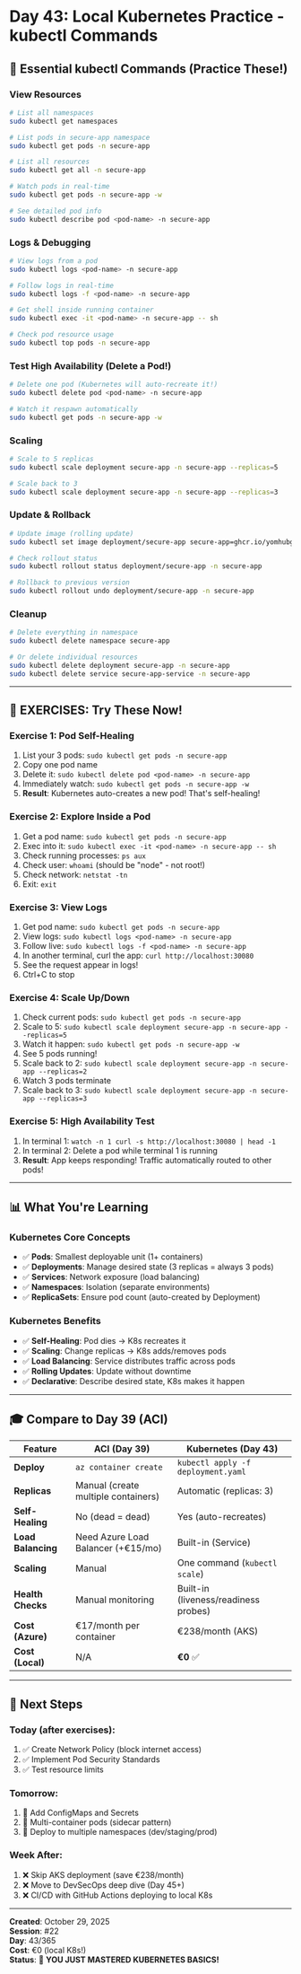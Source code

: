 # Day 43: Local Kubernetes Practice - kubectl Commands

## 🎯 Essential kubectl Commands (Practice These!)

### View Resources
```bash
# List all namespaces
sudo kubectl get namespaces

# List pods in secure-app namespace
sudo kubectl get pods -n secure-app

# List all resources
sudo kubectl get all -n secure-app

# Watch pods in real-time
sudo kubectl get pods -n secure-app -w

# See detailed pod info
sudo kubectl describe pod <pod-name> -n secure-app
```

### Logs & Debugging
```bash
# View logs from a pod
sudo kubectl logs <pod-name> -n secure-app

# Follow logs in real-time
sudo kubectl logs -f <pod-name> -n secure-app

# Get shell inside running container
sudo kubectl exec -it <pod-name> -n secure-app -- sh

# Check pod resource usage
sudo kubectl top pods -n secure-app
```

### Test High Availability (Delete a Pod!)
```bash
# Delete one pod (Kubernetes will auto-recreate it!)
sudo kubectl delete pod <pod-name> -n secure-app

# Watch it respawn automatically
sudo kubectl get pods -n secure-app -w
```

### Scaling
```bash
# Scale to 5 replicas
sudo kubectl scale deployment secure-app -n secure-app --replicas=5

# Scale back to 3
sudo kubectl scale deployment secure-app -n secure-app --replicas=3
```

### Update & Rollback
```bash
# Update image (rolling update)
sudo kubectl set image deployment/secure-app secure-app=ghcr.io/yomhubgg/secure-app:2.0.0 -n secure-app

# Check rollout status
sudo kubectl rollout status deployment/secure-app -n secure-app

# Rollback to previous version
sudo kubectl rollout undo deployment/secure-app -n secure-app
```

### Cleanup
```bash
# Delete everything in namespace
sudo kubectl delete namespace secure-app

# Or delete individual resources
sudo kubectl delete deployment secure-app -n secure-app
sudo kubectl delete service secure-app-service -n secure-app
```

---

## 🧪 **EXERCISES: Try These Now!**

### Exercise 1: Pod Self-Healing
1. List your 3 pods: `sudo kubectl get pods -n secure-app`
2. Copy one pod name
3. Delete it: `sudo kubectl delete pod <pod-name> -n secure-app`
4. Immediately watch: `sudo kubectl get pods -n secure-app -w`
5. **Result**: Kubernetes auto-creates a new pod! That's self-healing!

### Exercise 2: Explore Inside a Pod
1. Get a pod name: `sudo kubectl get pods -n secure-app`
2. Exec into it: `sudo kubectl exec -it <pod-name> -n secure-app -- sh`
3. Check running processes: `ps aux`
4. Check user: `whoami` (should be "node" - not root!)
5. Check network: `netstat -tn`
6. Exit: `exit`

### Exercise 3: View Logs
1. Get pod name: `sudo kubectl get pods -n secure-app`
2. View logs: `sudo kubectl logs <pod-name> -n secure-app`
3. Follow live: `sudo kubectl logs -f <pod-name> -n secure-app`
4. In another terminal, curl the app: `curl http://localhost:30080`
5. See the request appear in logs!
6. Ctrl+C to stop

### Exercise 4: Scale Up/Down
1. Check current pods: `sudo kubectl get pods -n secure-app`
2. Scale to 5: `sudo kubectl scale deployment secure-app -n secure-app --replicas=5`
3. Watch it happen: `sudo kubectl get pods -n secure-app -w`
4. See 5 pods running!
5. Scale back to 2: `sudo kubectl scale deployment secure-app -n secure-app --replicas=2`
6. Watch 3 pods terminate
7. Scale back to 3: `sudo kubectl scale deployment secure-app -n secure-app --replicas=3`

### Exercise 5: High Availability Test
1. In terminal 1: `watch -n 1 curl -s http://localhost:30080 | head -1`
2. In terminal 2: Delete a pod while terminal 1 is running
3. **Result**: App keeps responding! Traffic automatically routed to other pods!

---

## 📊 What You're Learning

### Kubernetes Core Concepts
- ✅ **Pods**: Smallest deployable unit (1+ containers)
- ✅ **Deployments**: Manage desired state (3 replicas = always 3 pods)
- ✅ **Services**: Network exposure (load balancing)
- ✅ **Namespaces**: Isolation (separate environments)
- ✅ **ReplicaSets**: Ensure pod count (auto-created by Deployment)

### Kubernetes Benefits
- ✅ **Self-Healing**: Pod dies → K8s recreates it
- ✅ **Scaling**: Change replicas → K8s adds/removes pods
- ✅ **Load Balancing**: Service distributes traffic across pods
- ✅ **Rolling Updates**: Update without downtime
- ✅ **Declarative**: Describe desired state, K8s makes it happen

---

## 🎓 Compare to Day 39 (ACI)

| Feature | ACI (Day 39) | Kubernetes (Day 43) |
|---------|--------------|---------------------|
| **Deploy** | `az container create` | `kubectl apply -f deployment.yaml` |
| **Replicas** | Manual (create multiple containers) | Automatic (replicas: 3) |
| **Self-Healing** | No (dead = dead) | Yes (auto-recreates) |
| **Load Balancing** | Need Azure Load Balancer (+€15/mo) | Built-in (Service) |
| **Scaling** | Manual | One command (`kubectl scale`) |
| **Health Checks** | Manual monitoring | Built-in (liveness/readiness probes) |
| **Cost (Azure)** | €17/month per container | €238/month (AKS) |
| **Cost (Local)** | N/A | **€0** ✅ |

---

## 🚀 Next Steps

### Today (after exercises):
1. ✅ Create Network Policy (block internet access)
2. ✅ Implement Pod Security Standards
3. ✅ Test resource limits

### Tomorrow:
1. 🔄 Add ConfigMaps and Secrets
2. 🔄 Multi-container pods (sidecar pattern)
3. 🔄 Deploy to multiple namespaces (dev/staging/prod)

### Week After:
1. ❌ Skip AKS deployment (save €238/month)
2. ❌ Move to DevSecOps deep dive (Day 45+)
3. ❌ CI/CD with GitHub Actions deploying to local K8s

---

**Created**: October 29, 2025  
**Session**: #22  
**Day**: 43/365  
**Cost**: €0 (local K8s!)  
**Status**: 🎉 **YOU JUST MASTERED KUBERNETES BASICS!**
